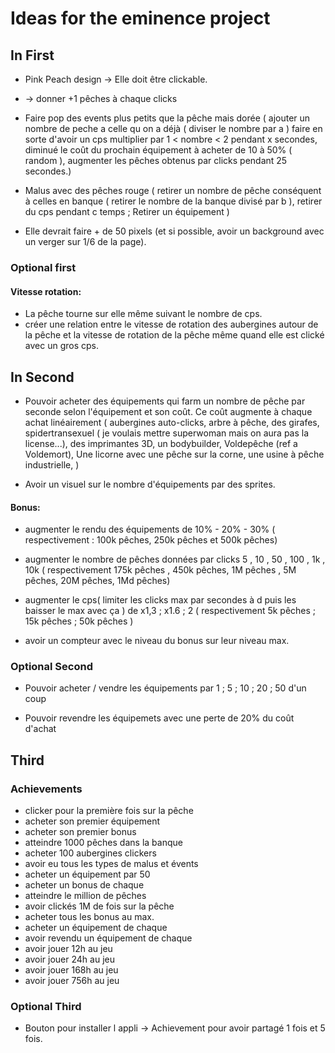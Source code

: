 # Ideas for the eminence project 

## In  First

- Pink Peach design -> Elle doit être clickable.
- -> donner +1 pêches à chaque clicks

- Faire pop des events plus petits que la pêche mais   dorée ( ajouter un nombre de peche a celle qu on a déjà ( diviser le nombre par a ) faire en sorte d'avoir un cps multiplier par 1 < nombre < 2 pendant x secondes, diminué le coût du prochain équipement à acheter de 10 à 50% ( random ),  augmenter les pêches obtenus par clicks pendant 25 secondes.)
- Malus avec des pêches rouge ( retirer un nombre de pêche conséquent à celles en banque ( retirer le nombre de la banque divisé par b ), retirer du cps pendant c temps ; Retirer un équipement ) 

- Elle devrait faire + de 50 pixels (et si possible, avoir un background avec un verger sur 1/6 de la page).

### Optional first 

#### Vitesse rotation:
- La pêche tourne sur elle même suivant le nombre de cps.
- créer une relation entre le vitesse de rotation des aubergines autour de la pêche et la vitesse de rotation de la pêche même quand elle est clické avec un gros cps.

## In Second

- Pouvoir acheter des équipements qui farm un nombre de pêche par seconde selon l'équipement et son coût. Ce coût augmente à chaque achat linéairement ( aubergines auto-clicks, arbre à pêche, des girafes, spidertransexuel ( je voulais mettre superwoman mais on aura pas la license...), des imprimantes 3D, un bodybuilder, Voldepêche (ref a Voldemort), Une licorne avec une pêche sur la corne, une usine à pêche industrielle, )

- Avoir un visuel sur le nombre d'équipements par des sprites.

#### Bonus: 
- augmenter le rendu des équipements de 10% - 20% - 30% ( respectivement : 100k pêches, 250k pêches et 500k pêches)
- augmenter le nombre de pêches données par clicks 5 , 10 , 50 , 100 , 1k , 10k ( respectivement 175k pêches , 450k pêches, 1M pêches , 5M pêches, 20M pêches, 1Md pêches)
- augmenter le cps( limiter les clicks max par secondes à d puis les baisser le max avec ça ) de x1,3 ; x1.6 ; 2 ( respectivement 5k pêches ; 15k pêches ; 50k pêches )

- avoir un compteur avec le niveau du bonus sur leur niveau max.

### Optional Second

- Pouvoir acheter / vendre les équipements par 1 ; 5 ; 10 ; 20 ; 50 d'un coup

- Pouvoir revendre les équipemets avec une perte de 20% du coût d'achat

## Third

### Achievements 
- clicker pour la première fois sur la pêche
- acheter son premier équipement 
- acheter son premier bonus
- atteindre 1000 pêches dans la banque 
- acheter 100 aubergines clickers
- avoir eu tous les types de malus et évents 
- acheter un équipement par 50 
- acheter un bonus de chaque 
- atteindre le million de pêches 
- avoir clickés 1M de fois sur la pêche 
- acheter tous les bonus au max.
- acheter un équipement de chaque 
- avoir revendu un équipement de chaque 
- avoir jouer 12h au jeu
- avoir jouer 24h au jeu 
- avoir jouer 168h au jeu 
- avoir jouer 756h au jeu

### Optional Third

- Bouton pour installer l appli -> Achievement pour avoir partagé 1 fois et 5 fois.

